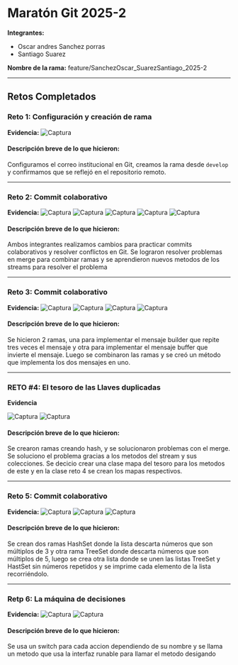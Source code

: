 # Maratón Git 2025-2

**Integrantes:**
- Oscar andres Sanchez porras
- Santiago Suarez

**Nombre de la rama:** feature/SanchezOscar_SuarezSantiago_2025-2

---

## Retos Completados

### Reto 1: Configuración y creación de rama
**Evidencia:**
![Captura](imagenes/reto1.png)

<h4>Descripción breve de lo que hicieron:  
</h4>

Configuramos el correo institucional en Git, creamos la rama desde `develop` y confirmamos que se reflejó en el repositorio remoto.

---

### Reto 2: Commit colaborativo
**Evidencia:**
![Captura](imagenes/reto2.png)
![Captura](imagenes/reto2_1%20(1).png)
![Captura](imagenes/reto2_1%20(2).png)
![Captura](imagenes/reto2_1%20(3).png)
![Captura](imagenes/reto2_final.png)

<h4>Descripción breve de lo que hicieron:  
</h4>
Ambos integrantes realizamos cambios para practicar commits colaborativos y resolver conflictos en Git.
Se lograron resolver problemas en merge para combinar ramas
y se aprendieron nuevos metodos de los streams para resolver el problema

---
### Reto 3: Commit colaborativo
**Evidencia:**
![Captura](imagenes/reto3.png)
![Captura](imagenes/reto3CodigoE.png)
![Captura](imagenes/reto3CodigoM.png)
![Captura](imagenes/reto3CodigoR.png)

<h4>Descripción breve de lo que hicieron:  
</h4>
Se hicieron 2 ramas, una para implementar el mensaje builder que repite tres veces el mensaje y otra para implementar el mensaje buffer que invierte el mensaje. Luego se
combinaron las ramas y se creó un método que implementa los dos mensajes en uno.

---
### RETO #4: El tesoro de las Llaves duplicadas
**Evidencia**

![Captura](imagenes/reto4.png)
![Captura](imagenes/reto4_1.png)


<h4>Descripción breve de lo que hicieron:  
</h4>
Se crearon ramas creando hash, y se solucionaron problemas con el merge.
Se soluciono el problema gracias a los metodos del stream y sus colecciones.
Se decicio crear una clase mapa del tesoro para los metodos de este y en la clase reto 4 
se crean los mapas respectivos. 

---
### Reto 5: Commit colaborativo
**Evidencia:**
![Captura](imagenes/reto5Resultado.png)
![Captura](imagenes/reto5Codigo1.png)
![Captura](imagenes/reto5Codigo2.png)

<h4>Descripción breve de lo que hicieron:  
</h4>

Se crean dos ramas HashSet donde la lista descarta números que son múltiplos de 3 y otra rama TreeSet donde descarta números que son múltiplos de 5, luego se crea otra lista donde se unen las listas TreeSet y HastSet sin números repetidos y se imprime cada elemento de la lista recorriéndolo.

---
### Retp 6: La máquina de decisiones

**Evidencia:**
![Captura](imagenes/reto6.png)
![Captura](imagenes/reto6_1.png)

<h4>Descripción breve de lo que hicieron:  
</h4>
Se usa un switch para cada accion dependiendo de su nombre y se llama un metodo que usa la interfaz runable para llamar el metodo desigando
